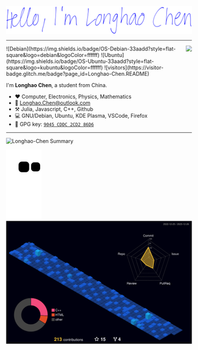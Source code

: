 [![github-profile](./assets/hello-im-longhao-chen.svg)](https://www.calligrapher.ai/)
***
<!--
<img align="right" src="https://github-readme-stats.vercel.app/api?username=Longhao-Chen&count_private=true&show_icons=true&theme=radical" />
-->
<img align="right" src="https://github-profile-summary-cards.vercel.app/api/cards/repos-per-language?username=Longhao-Chen&theme=solarized_dark" />
![Debian](https://img.shields.io/badge/OS-Debian-33aadd?style=flat-square&logo=debian&logoColor=ffffff)
![Ubuntu](https://img.shields.io/badge/OS-Ubuntu-33aadd?style=flat-square&logo=kubuntu&logoColor=ffffff)
![visitors](https://visitor-badge.glitch.me/badge?page_id=Longhao-Chen.README)

I'm **Longhao Chen**, a student from China.

-   :heart: Computer, Electronics, Physics, Mathematics
-   :email: [Longhao.Chen@outlook.com](mailto:Longhao.Chen@outlook.com)
-   :hammer_and_pick: Julia, Javascript, C++, Github
-   :computer: GNU/Debian, Ubuntu, KDE Plasma, VSCode, Firefox
-   :key: GPG key: [`9045 CDDC 2CD2 86D6`](https://keys.openpgp.org/vks/v1/by-fingerprint/973E4323A871E6C9EC5B50AD9045CDDC2CD286D6)

***

![Longhao-Chen Summary](https://github-profile-summary-cards.vercel.app/api/cards/profile-details?username=Longhao-Chen&theme=solarized_dark)

![github-contribution-grid-snake](./assets/github-contribution-grid-snake.svg)
![](./profile-3d-contrib/profile-night-view.svg)
